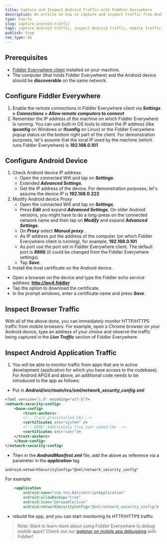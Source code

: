 ```yaml
---
title: Capture and Inspect Android Traffic with Fiddler Everywhere
description: An article on how to capture and inspect traffic from Android device while using Fiddler Everywhere
type: how-to
slug: capture-android-traffic
tags: capture Android traffic, inspect Android traffic, mobile traffic, https, Android application, Fiddler Everywhere Android
publish: true
res_type: kb
---
```



## Prerequisites

- [Fiddler Everywhere client](https://www.telerik.com/download/fiddler-everywhere) installed on your machine.
- The computer (that holds Fiddler Everywhere) and the Android device should be **discoverable** on the same network.

## Configure Fiddler Everywhere

1. Enable the remote connections in Fiddler Everywhere client via **_Settings_ > _Connections_ > _Allow remote computers to connect_**
2. Remember the IP address of the machine on which Fiddler Everywhere is running. You can use built-in OS tools to obtain the IP address (like **ipconfig** on Windows or **ifconfig** on Linux) or the Fiddler Everywhere popup status on the bottom right part of the client.
For demonstration purposes, let's assume that the local IP used by the machine (which runs Fiddler Everywhere) is **192.168.0.101**

## Configure Android Device

1. Check Android device IP address 
    - Open the connected Wifi and tap on **_Settings_**.
    - Extended **_Advanced Settings_**.
    - Get the IP address of the device. For demonstration purposes, let's assume the device IP is **192.168.0.222**
2. Modify Android device Proxy
    - Open the connected Wifi and tap on **_Settings_**.
    - Press **_Edit_** and expand **_Advanced Settings_**.
    On older Android versions, you might have to do a long-press on the connected network name and then tap on **_Modify_** and expand **_Advanced Settings_**.
    - On **_Proxy_** select **_Manual proxy_**.
    - As IP address put the address of the computer (on which Fiddler Everywhere client is running), for example, **192.168.0.101**
    - As port use the port set in Fiddler Everywhere client. The default port is **8866** (it could be changed from the Fiddler Everywhere settings). 
    - Tap **_Save_**.
3. Install the trust certificate on the Android device.
- Open a browser on the device and type the Fiddler echo service address: **http://ipv4.fiddler**
- Tap the option to download the certificate.
- In the prompt windows, enter a certificate name and press **_Save_**.

## Inspect Browser Traffic

With all of the above done, you can immediately monitor HTTP/HTTPS traffic from mobile browsers. For example, open a Chrome browser on your Android device, type an address of your choice and observe the traffic being captured in the **_Live Traffic_** section of Fiddler Everywhere.

## Inspect Android Application Traffic

1. You will be able to monitor traffic from apps that are in active development (application for which you have access to the codebase). For Android API24 and above, an additional code needs to be introduced to the app as follows:

- Put in **_Android/src/main/res/xml/network_security_config.xml_**
```XML
<?xml version="1.0" encoding="utf-8"?>
<network-security-config>
    <base-config>
        <trust-anchors>
        <!-- Trust preinstalled CAs -->
        <certificates src="system" />
        <!-- HERE: Additionaly trus user added CAs -->
        <certificates src="user"/>
    </trust-anchors>
    </base-config>
</network-security-config>
```

- Then in the **_AndroidManifest.xml_** file, add the above as reference via a parameter in the **_application_** tag
```XML
android:networkSecurityConfig="@xml/network_security_config"
```

For example:
```XML
    <application
        android:name="com.tns.NativeScriptApplication"
        android:allowBackup="true"
        android:icon="@drawable/icon"
        android:networkSecurityConfig="@xml/network_security_config">
```

- rebuild the app, and you can start monitoring its HTTP/HTTPS traffic



> Note: Want to learn more about using Fiddler Everywhere to debug mobile apps? Check out our [webinar on mobile app debugging](https://www.telerik.com/webinars/fiddler/how-to-debug-ios-and-android-mobile-apps-with-fiddler) with Fiddler! 